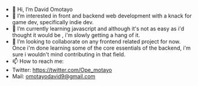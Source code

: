 - 👋 Hi, I’m David Omotayo
- 👀 I’m interested in front and backend web development with a knack for game dev, specifically indie dev.
- 🌱 I’m currently learning javascript and although it's not as easy as i'd thought it would be , i'm slowly getting a hang of it.
- 💞️ I’m looking to collaborate on any frontend related project for now. Once i'm done learning some of the core essentials of the backend, i'm sure i wouldn't mind contributing in that field.
- 📫 How to reach me:
-  Twitter: https://twitter.com/Ope_motayo 
-  Mail: omotayodavid9@gmail.com
